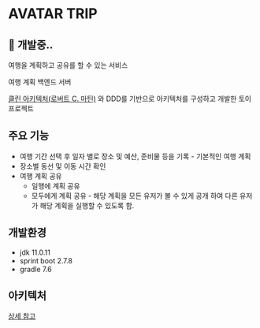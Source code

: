 # AVATAR TRIP

## 🔨 개발중..

여행을 계획하고 공유를 할 수 있는 서비스

여행 계획 백엔드 서버

[클린 아키텍처(로버트 C. 마틴)](https://peppered-bottle-2c8.notion.site/a2acb5423054490c837144f4a3e3a165?pvs=4) 와 DDD를 기반으로 아키텍처를 구성하고 개발한 토이프로젝트

## 주요 기능

- 여행 기간 선택 후 일자 별로 장소 및 예산, 준비물 등을 기록 - 기본적인 여행 계획
- 장소별 동선 및 이동 시간 확인
- 여행 계획 공유
  - 일행에 계획 공유
  - 모두에게 계획 공유 - 해당 계획을 모든 유저가 볼 수 있게 공개 하여 다른 유저가 해당 계획을 실행할 수 있도록 함.

## 개발환경

- jdk 11.0.11
- sprint boot 2.7.8
- gradle 7.6

## 아키텍처
[상세 참고](https://miro.com/app/board/uXjVO_-EBTQ=/?share_link_id=593958071323)
